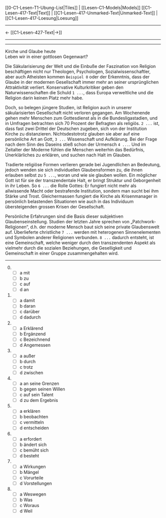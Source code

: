    [[0-C1-Lesen-T1-Ubung-List|Tiles]] | [[Lesen-C1-Models|Models]]
   [[C1-Lesen-417-Text|Text]]  | [[C1-Lesen-417-Unmarked-Text|Unmarked-Text]] | [[C1-Lesen-417-Loesung|Loesung]]

---

←         [[C1-Lesen-427-Text|→]]

---
---

Kirche und Glaube heute  
Leben wir in einer gottlosen Gegenwart?

Die Säkularisierung der Welt und die Einbuße der Faszination von Religion beschäftigen nicht nur Theologen, Psychologen, Sozialwissenschaftler, aber auch Atheisten kommen `Beispiel 0` oder der Erkenntnis, dass der Glaube in der modernen Gesellschaft immer mehr an seiner ursprünglichen Attraktivität verliert. Konservative Kulturkritiker geben den Naturwissenschaften die Schuld `1 ...`, dass Europa verweltliche und die Religion darin keinen Platz mehr habe.

Doch, so belegen jüngere Studien, ist Religion auch in unserer säkularisierten Gesellschaft nicht verloren gegangen. Am Wochenende gehen mehr Menschen zum Gottesdienst als in die Bundesligastadien, und in Umfragen betrachten sich 70 Prozent der Befragten als religiös. `2 ...` ist, dass fast zwei Drittel der Deutschen zugeben, sich von der Institution Kirche zu distanzieren. Nichtsdestotrotz glauben sie aber auf eine persönliche Art an Gott, `3 ...` Wissenschaft und Aufklärung. Bei der Frage nach dem Sinn des Daseins stieß schon der Urmensch `4 ...`. Und im Zeitalter der Moderne fühlen die Menschen weiterhin das Bedürfnis, Unerklärliches zu erklären, und suchen nach Halt im Glauben.

Tradierte religiöse Formen verlieren gerade bei Jugendlichen an Bedeutung, jedoch wenden sie sich individuellen Glaubensformen zu, die ihnen erlauben selbst zu `5 ...`, woran und wie sie glauben wollen. Ein möglicher Gott ist für sie der transzendentale Halt, er bringt Struktur und Geborgenheit in ihr Leben. So `6 ...` die Rolle Gottes: Er fungiert nicht mehr als allwissende Macht oder bestrafende Institution, sondern man sucht bei ihm Stärke und Trost. Gleichermassen fungiert die Kirche als Krisenmanager in persönlich belastenden Situationen wie auch in das Individuum übersteigenden grossen Krisen der Gesellschaft.

Persönliche Erfahrungen sind die Basis dieser subjektiven Glaubenseinstellung. Studien der letzten Jahre sprechen von „Patchwork-Religionen“, d.h. der moderne Mensch baut sich seine private Glaubenswelt auf. Überlieferte christliche `7 ...` werden mit heterogenen Sinnenelementen und Symbolen anderer Religionen verbunden. `8 ...` dadurch entsteht, ist eine Gemeinschaft, welche weniger durch den transzendenten Aspekt als vielmehr durch die sozialen Beziehungen, die Geselligkeit und Gemeinschaft in einer Gruppe zusammengehalten wird.

---

0.  - [ ] a mit
    - [ ] b zu
    - [ ] c auf
    - [ ] d an

1.  - [ ] a damit
    - [ ] b daran
    - [ ] c darüber
    - [ ] d dadurch

2.  - [ ] a Erklärend
    - [ ] b Ergänzend
    - [ ] c Bezeichnend
    - [ ] d Angemessen

3.  - [ ] a außer
    - [ ] b durch
    - [ ] c trotz
    - [ ] d zwischen

4.  - [ ] a an seine Grenzen
    - [ ] b gegen seinen Willen
    - [ ] c auf sein Talent
    - [ ] d zu dem Ergebnis

5.  - [ ] a erklären
    - [ ] b beobachten
    - [ ] c vermitteln
    - [ ] d entscheiden

6.  - [ ] a erfordert
    - [ ] b ändert sich
    - [ ] c bemüht sich
    - [ ] d besteht

7.  - [ ] a Wirkungen
    - [ ] b Mängel
    - [ ] c Vorurteile
    - [ ] d Vorstellungen

8.  - [ ] a Weswegen
    - [ ] b Was
    - [ ] c Woraus
    - [ ] d Weil
